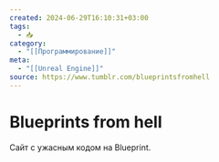 ```yaml
---
created: 2024-06-29T16:10:31+03:00
tags:
  - 📥
category:
  - "[[Программирование]]"
meta:
  - "[[Unreal Engine]]"
source: https://www.tumblr.com/blueprintsfromhell
---
```


# Blueprints from hell

Сайт с ужасным кодом на Blueprint.